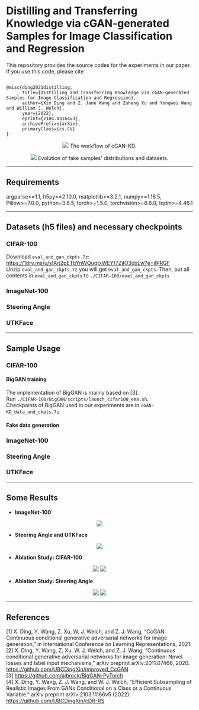 # Distilling and Transferring Knowledge via cGAN-generated Samples for Image Classification and Regression

This repository provides the source codes for the experiments in our paper. <br />
If you use this code, please cite
```text

@misc{ding2021distilling,
      title={Distilling and Transferring Knowledge via cGAN-generated Samples for Image Classification and Regression},
      author={Xin Ding and Z. Jane Wang and Zuheng Xu and Yongwei Wang and William J. Welch},
      year={2022},
      eprint={2104.03164v3},
      archivePrefix={arXiv},
      primaryClass={cs.CV}
}

```


<p align="center">
  <img src="images/workflow_cGAN-based_KD.png">
  The workflow of cGAN-KD.
</p>


<p align="center">
  <img src="images/evolution_of_fake_distribution.png">
  Evolution of fake samples' distributions and datasets.
</p>


-------------------------------

## Requirements
argparse>=1.1, h5py>=2.10.0, matplotlib>=3.2.1, numpy>=1.18.5, Pillow>=7.0.0, python=3.8.5, torch>=1.5.0, torchvision>=0.6.0,
tqdm>=4.46.1


-------------------------------

## Datasets (h5 files) and necessary checkpoints

### CIFAR-100
Download `eval_and_gan_ckpts.7z`:  <br />
https://1drv.ms/u/s!Arj2pETbYnWQuqtxWEYf7ZjIO3dxLw?e=jIPRGF <br />
Unzip `eval_and_gan_ckpts.7z` you will get `eval_and_gan_ckpts`. Then, put all contents in `eval_and_gan_ckpts` to `./CIFAR-100/eval_and_gan_ckpts` <br />

### ImageNet-100


### Steering Angle


### UTKFace






-------------------------------
## Sample Usage

### CIFAR-100
#### BigGAN training
The implementation of BigGAN is mainly based on [3].  <br />
Run `./CIFAR-100/BigGAN/scripts/launch_cifar100_ema.sh`.  <br />
Checkpoints of BigGAN used in our experiments are in `cGAN-KD_data_and_ckpts.7z`.  <br />




#### Fake data generation


### ImageNet-100


### Steering Angle


### UTKFace




-------------------------------
## Some Results
* **ImageNet-100**
<p align="center">
  <img src="images/ImageNet100_main_results.png">
</p>

* **Steering Angle and UTKFace**
<p align="center">
  <img src="images/steeringangle_and_utkface_main_results.png">
</p>



* **Ablation Study: CIFAR-100**
<p align="center">
  <img src="images/cifar100_ablation_effect_of_components_grouped_error.png">
  <img src="images/cifar100_ablation_error_vs_nfake.png">
</p>


* **Ablation Study: Steering Angle**
<p align="center">
  <img src="images/steeringangle_ablation_effect_of_components_grouped.png">
  <img src="images/steeringangle_ablation_error_vs_nfake.png">
</p>


-------------------------------
## References
[1] X. Ding, Y. Wang, Z. Xu, W. J. Welch, and Z. J. Wang, “CcGAN: Continuous conditional generative adversarial networks for image generation,” in International Conference on Learning Representations, 2021.  <br />
[2] X. Ding, Y. Wang, Z. Xu, W. J. Welch, and Z. J. Wang, “Continuous conditional generative adversarial networks for image generation: Novel losses and label input mechanisms,” arXiv preprint arXiv:2011.07466, 2020. https://github.com/UBCDingXin/improved_CcGAN  <br />
[3] https://github.com/ajbrock/BigGAN-PyTorch <br />
[4] X. Ding, Y. Wang, Z. J. Wang, and W. J. Welch, "Efficient Subsampling of Realistic Images From GANs Conditional on a Class or a Continuous Variable." arXiv preprint arXiv:2103.11166v5 (2022). https://github.com/UBCDingXin/cDR-RS
